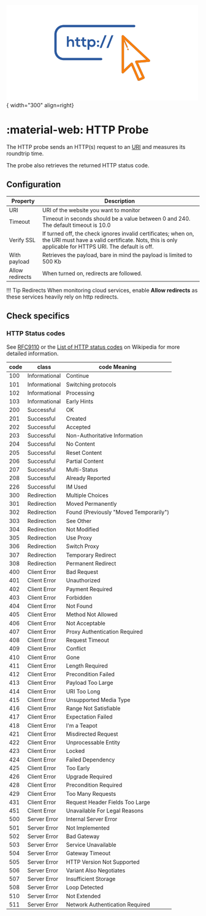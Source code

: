 ![HTTP-Probe](../../../images/application_probe_http.png){ width="300" align=right}

# :material-web: HTTP Probe

The HTTP probe sends an HTTP(s) request to an [URI](https://en.wikipedia.org/wiki/Uniform_Resource_Identifier) and measures its roundtrip time.

The probe also retrieves the returned HTTP status code.

## Configuration

Property        | Description
----------------|------------------------
URI             | URI of the website you want to monitor
Timeout         | Timeout in seconds should be a value between 0 and 240. The default timeout is 10.0
Verify SSL      | If turned off, the check ignores invalid certificates; when on, the URI must have a valid certificate. Nots, this is only applicable for HTTPS URI. The default is off.
With payload    | Retrieves the payload, bare in mind the payload is limited to 500 Kb
Allow redirects | When turned on, redirects are followed.

!!! Tip Redirects
    When monitoring cloud services, enable **Allow redirects** as these services heavily rely on http redirects.


## Check specifics

### HTTP Status codes

See [RFC9110](https://www.rfc-editor.org/rfc/rfc9110.html#name-status-codes) or the [List of HTTP status codes](https://en.wikipedia.org/wiki/List_of_HTTP_status_codes) on Wikipedia for more detailed information.

code | class         | code Meaning
-----|---------------|-------------
100  | Informational | Continue
101  | Informational | Switching protocols
102  | Informational | Processing
103  | Informational | Early Hints
200  | Successful    | OK
201  | Successful    | Created
202  | Successful    | Accepted
203  | Successful    | Non-Authoritative Information
204  | Successful    | No Content
205  | Successful    | Reset Content
206  | Successful    | Partial Content
207  | Successful    | Multi-Status
208  | Successful    | Already Reported
226  | Successful    | IM Used
300  | Redirection   | Multiple Choices
301  | Redirection   | Moved Permanently
302  | Redirection   | Found (Previously "Moved Temporarily")
303  | Redirection   | See Other
304  | Redirection   | Not Modified
305  | Redirection   | Use Proxy
306  | Redirection   | Switch Proxy
307  | Redirection   | Temporary Redirect
308  | Redirection   | Permanent Redirect
400  | Client Error  | Bad Request
401  | Client Error  | Unauthorized
402  | Client Error  | Payment Required
403  | Client Error  | Forbidden
404  | Client Error  | Not Found
405  | Client Error  | Method Not Allowed
406  | Client Error  | Not Acceptable
407  | Client Error  | Proxy Authentication Required
408  | Client Error  | Request Timeout
409  | Client Error  | Conflict
410  | Client Error  | Gone
411  | Client Error  | Length Required
412  | Client Error  | Precondition Failed
413  | Client Error  | Payload Too Large
414  | Client Error  | URI Too Long
415  | Client Error  | Unsupported Media Type
416  | Client Error  | Range Not Satisfiable
417  | Client Error  | Expectation Failed
418  | Client Error  | I'm a Teapot
421  | Client Error  | Misdirected Request
422  | Client Error  | Unprocessable Entity
423  | Client Error  | Locked
424  | Client Error  | Failed Dependency
425  | Client Error  | Too Early
426  | Client Error  | Upgrade Required
428  | Client Error  | Precondition Required
429  | Client Error  | Too Many Requests
431  | Client Error  | Request Header Fields Too Large
451  | Client Error  | Unavailable For Legal Reasons
500  | Server Error  | Internal Server Error
501  | Server Error  | Not Implemented
502  | Server Error  | Bad Gateway
503  | Server Error  | Service Unavailable
504  | Server Error  | Gateway Timeout
505  | Server Error  | HTTP Version Not Supported
506  | Server Error  | Variant Also Negotiates
507  | Server Error  | Insufficient Storage
508  | Server Error  | Loop Detected
510  | Server Error  | Not Extended
511  | Server Error  | Network Authentication Required